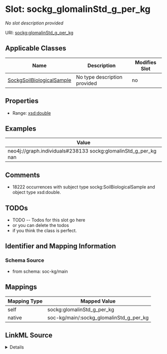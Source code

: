 

# Slot: sockg_glomalinStd_g_per_kg


_No slot description provided_





URI: [sockg:glomalinStd_g_per_kg](http://www.semanticweb.org/sockg/ontologies/2024/0/soil-carbon-ontology/glomalinStd_g_per_kg)



<!-- no inheritance hierarchy -->





## Applicable Classes

| Name | Description | Modifies Slot |
| --- | --- | --- |
| [SockgSoilBiologicalSample](../classes/SockgSoilBiologicalSample.md) | No type description provided |  no  |







## Properties

* Range: [xsd:double](http://www.w3.org/2001/XMLSchema#double)






## Examples

| Value |
| --- |
| neo4j://graph.individuals#238133 sockg:glomalinStd_g_per_kg nan |

## Comments

* 18222 occurrences with subject type sockg:SoilBiologicalSample and object type xsd:double.

## TODOs

* TODO -- Todos for this slot go here
* or you can delete the todos
* if you think the class is perfect.

## Identifier and Mapping Information







### Schema Source


* from schema: soc-kg/main




## Mappings

| Mapping Type | Mapped Value |
| ---  | ---  |
| self | sockg:glomalinStd_g_per_kg |
| native | soc-kg/main/:sockg_glomalinStd_g_per_kg |




## LinkML Source

<details>
```yaml
name: sockg_glomalinStd_g_per_kg
description: No slot description provided
todos:
- TODO -- Todos for this slot go here
- or you can delete the todos
- if you think the class is perfect.
comments:
- 18222 occurrences with subject type sockg:SoilBiologicalSample and object type xsd:double.
examples:
- value: neo4j://graph.individuals#238133 sockg:glomalinStd_g_per_kg nan
from_schema: soc-kg/main
rank: 1000
slot_uri: sockg:glomalinStd_g_per_kg
alias: sockg_glomalinStd_g_per_kg
domain_of:
- sockg_SoilBiologicalSample
range: double

```
</details>